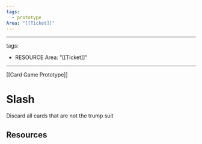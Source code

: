 ```yaml
---
tags:
  - prototype
Area: "[[Ticket]]"
---
```

---
tags:
  - RESOURCE
Area: "[[Ticket]]"
---

[[Card Game Prototype]]
# Slash
Discard all cards that are not the trump suit

## Resources
